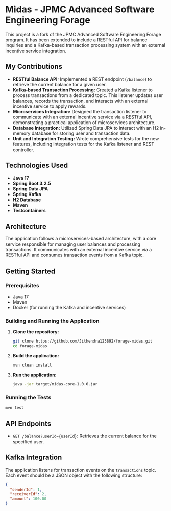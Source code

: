 # Midas - JPMC Advanced Software Engineering Forage

This project is a fork of the JPMC Advanced Software Engineering Forage program. It has been extended to include a RESTful API for balance inquiries and a Kafka-based transaction processing system with an external incentive service integration.

## My Contributions

*   **RESTful Balance API:** Implemented a REST endpoint (`/balance`) to retrieve the current balance for a given user.
*   **Kafka-based Transaction Processing:** Created a Kafka listener to process transactions from a dedicated topic. This listener updates user balances, records the transaction, and interacts with an external incentive service to apply rewards.
*   **Microservices Integration:** Designed the transaction listener to communicate with an external incentive service via a RESTful API, demonstrating a practical application of microservices architecture.
*   **Database Integration:** Utilized Spring Data JPA to interact with an H2 in-memory database for storing user and transaction data.
*   **Unit and Integration Testing:** Wrote comprehensive tests for the new features, including integration tests for the Kafka listener and REST controller.

## Technologies Used

*   **Java 17**
*   **Spring Boot 3.2.5**
*   **Spring Data JPA**
*   **Spring Kafka**
*   **H2 Database**
*   **Maven**
*   **Testcontainers**

## Architecture

The application follows a microservices-based architecture, with a core service responsible for managing user balances and processing transactions. It communicates with an external incentive service via a RESTful API and consumes transaction events from a Kafka topic.

## Getting Started

### Prerequisites

*   Java 17
*   Maven
*   Docker (for running the Kafka and incentive services)

### Building and Running the Application

1.  **Clone the repository:**
    ```bash
    git clone https://github.com/Jithendra123892/forage-midas.git
    cd forage-midas
    ```

2.  **Build the application:**
    ```bash
    mvn clean install
    ```

3.  **Run the application:**
    ```bash
    java -jar target/midas-core-1.0.0.jar
    ```

### Running the Tests

```bash
mvn test
```

## API Endpoints

*   `GET /balance?userId={userId}`: Retrieves the current balance for the specified user.

## Kafka Integration

The application listens for transaction events on the `transactions` topic. Each event should be a JSON object with the following structure:

```json
{
  "senderId": 1,
  "receiverId": 2,
  "amount": 100.00
}
```